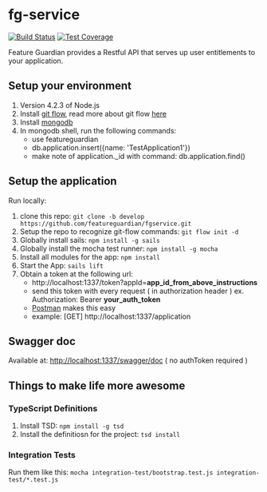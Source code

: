 # fg-service

[![Build Status](https://travis-ci.org/featureguardian/fg-service.svg?branch=develop)](https://travis-ci.org/featureguardian/fg-service)
[![Test Coverage](https://img.shields.io/codecov/c/github/featureguardian/fg-service.svg)](https://codecov.io/github/featureguardian/fg-service)

Feature Guardian provides a Restful API that serves up user entitlements to your application.

## Setup your environment
1. Version 4.2.3 of Node.js
1. Install [git flow](https://github.com/nvie/gitflow/wiki/Installation), read more about git flow [here](https://github.com/nvie/gitflow)
1. Install [mongodb](https://docs.mongodb.org/v3.0/installation/)
1. In mongodb shell, run the following commands:
	* use featureguardian
	* db.application.insert({name: 'TestApplication1'})
	* make note of application._id with command: db.application.find()

## Setup the application

Run locally:

1. clone this repo: `git clone -b develop https://github.com/featureguardian/fgservice.git`
2. Setup the repo to recognize git-flow commands: `git flow init -d`
1. Globally install sails: `npm install -g sails`
1. Globally install the mocha test runner: `npm install -g mocha`
1. Install all modules for the app: `npm install`
1. Start the App: `sails lift`
1. Obtain a token at the following url:
	* http://localhost:1337/token?appId=**app_id_from_above_instructions**
	* send this token with every request ( in authorization header ) ex. Authorization: Bearer **your_auth_token**
	 * [Postman](https://www.getpostman.com/) makes this easy
	 * example: [GET] http://localhost:1337/application


## Swagger doc

Available at: [http://localhost:1337/swagger/doc](http://localhost:1337/swagger/doc)  ( no authToken required )

## Things to make life more awesome

### TypeScript Definitions
1. Install TSD: `npm install -g tsd`
1. Install the definitiosn for the project: `tsd install`

### Integration Tests
Run them like this: `mocha integration-test/bootstrap.test.js integration-test/*.test.js`
